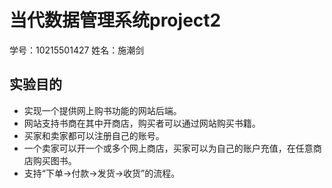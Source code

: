 # 当代数据管理系统project2

学号：10215501427     姓名：施潮剑



## 实验目的

- 实现一个提供网上购书功能的网站后端。 
- 网站支持书商在其中开商店，购买者可以通过网站购买书籍。 
- 买家和卖家都可以注册自己的账号。 
- 一个卖家可以开一个或多个网上商店，买家可以为自己的账户充值，在任意商店购买图书。 
- 支持“下单→付款→发货→收货”的流程。